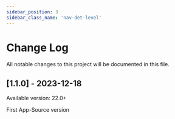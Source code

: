 ```yaml
---
sidebar_position: 3
sidebar_class_name: 'nav-det-level'
---
```


# Change Log
All notable changes to this project will be documented in this file.

## [1.1.0] - 2023-12-18
  
Available version: 22.0+

First App-Source version
